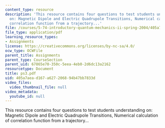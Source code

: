 ```yaml
---
content_type: resource
description: 'This resource contains four questions to test students understanding
  on: Magnetic Dipole and Electric Quadrupole Transitions, Numerical calculation of
  correlation function from a trajectory...'
file: /courses/5-74-introductory-quantum-mechanics-ii-spring-2004/405a7aead167a627206894b47bb7833d_ps3.pdf
file_type: application/pdf
learning_resource_types:
- Assignments
license: https://creativecommons.org/licenses/by-nc-sa/4.0/
ocw_type: OCWFile
parent_title: Assignments
parent_type: CourseSection
parent_uid: 67865e70-350c-5eea-4eb0-2d6dc13a2162
resourcetype: Document
title: ps3.pdf
uid: 405a7aea-d167-a627-2068-94b47bb7833d
video_files:
  video_thumbnail_file: null
video_metadata:
  youtube_id: null
---
```

This resource contains four questions to test students understanding on: Magnetic Dipole and Electric Quadrupole Transitions, Numerical calculation of correlation function from a trajectory...